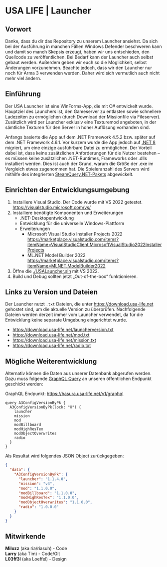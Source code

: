 # USA LIFE | Launcher

## Vorwort

Danke, dass du dir das Repository zu unserem Launcher ansiehst. Da sich bei der Ausführung in manchen Fällen Windows Defender beschweren kann und damit so manch Skepsis erzeugt, haben wir uns entschieden, den Quellcode zu veröffentlichen. Bei Bedarf kann der Launcher auch selbst gebaut werden. Außerdem geben wir euch so die Möglichkeit, selbst Änderungen vorzunehmen. Beachte jedoch, dass wir den Launcher nur noch für Arma 3 verwenden werden. Daher wird sich vermutlich auch nicht mehr viel ändern.

## Einführung

Der USA Launcher ist eine WinForms-App, die mit C# entwickelt wurde. Hauptziel des Launchers ist, den Gameserver zu entlasten sowie schnellere Ladezeiten zu ermöglichen (durch Download der Missionfile via Fileserver). Zusätzlich wird per Launcher exklusiv eine Texturemod angeboten, in der sämtliche Texturen für den Server in hoher Auflösung vorhanden sind.

Anfangs basierte die App auf dem .NET Framework 4.5.2 bzw. später auf dem .NET Framework 4.6.1. Vor kurzem wurde die App jedoch auf [.NET 8](https://learn.microsoft.com/de-de/dotnet/core/whats-new/dotnet-8/overview) migriert, um eine einzige ausführbare Datei zu ermöglichen. Der Vorteil dabei ist, dass keine zusätzlichen Anforderungen für die Nutzer bestehen – es müssen keine zusätzlichen .NET-Runtimes, Frameworks oder .dlls installiert werden. Dies ist auch der Grund, warum die Größe der .exe im Vergleich etwas zugenommen hat. Die Spieleranzahl des Servers wird mithilfe des integrierten [SteamQuery.NET-Pakets](https://www.nuget.org/packages/SteamQuery.NET) abgewickelt.

## Einrichten der Entwicklungsumgebung

1. Installiere Visual Studio. Der Code wurde mit VS 2022 getestet.\
  <https://visualstudio.microsoft.com/vs/>
2. Installiere benötigte Komponenten und Erweiterungen
    - .NET-Desktopentwicklung
    - Entwicklung für die universelle Windows-Plattform
    - Erweiterungen
        - Microsoft Visual Studio Installer Projects 2022\
          <https://marketplace.visualstudio.com/items?itemName=VisualStudioClient.MicrosoftVisualStudio2022InstallerProjects>
        - ML.NET Model Builder 2022\
          <https://marketplace.visualstudio.com/items?itemName=MLNET.ModelBuilder2022>
3. Öffne die [./USALauncher.sln](./USALauncher.sln) mit VS 2022.
4. Build und Debug sollten jetzt „Out-of-the-box“ funktionieren.

## Links zu Version und Dateien

Der Launcher nutzt `.txt` Dateien, die unter <https://download.usa-life.net> gehostet sind, um die aktuelle Version zu überprüfen. Nachfolgende Dateien werden derzeit immer vom Launcher verwendet, da für die Entwicklung keine separate Umgebung eingerichtet wurde.

- <https://download.usa-life.net/launcherversion.txt>
- <https://download.usa-life.net/mod.txt>
- <https://download.usa-life.net/mission.txt>
- <https://download.usa-life.net/radio.txt>

## Mögliche Weiterentwicklung

Alternativ können die Daten aus unserer Datenbank abgerufen werden. Dazu muss folgende [GraphQL Query](https://graphql.org/) an unseren öffentlichen Endpunkt geschickt werden:

GraphQL Endpunkt: <https://hasura.usa-life.net/v1/graphql>

```gql
query A3ConfigVersionByPk {
  A3ConfigVersionByPk(lock: "X") {
    launcher
    mission
    mod
    modBillboard
    modHighResTex
    modObjectOverwrites
    radio
  }
}
```

Als Resultat wird folgendes JSON Object zurückgegeben:

```json
{
  "data": {
    "A3ConfigVersionByPk": {
      "launcher": "1.1.4.0",
      "mission": "v3",
      "mod": "1.1.0.0",
      "modBillboard": "1.1.0.0",
      "modHighResTex": "1.1.0.0",
      "modObjectOverwrites": "1.1.0.0",
      "radio": "1.0.0.0"
    }
  }
}
```
## Mitwirkende
**Milozz** (aka ria/riasuh) - Code\
**Larry** (aka Tim) - Code/Git\
**L03ff3l** (aka Loeffel) - Design